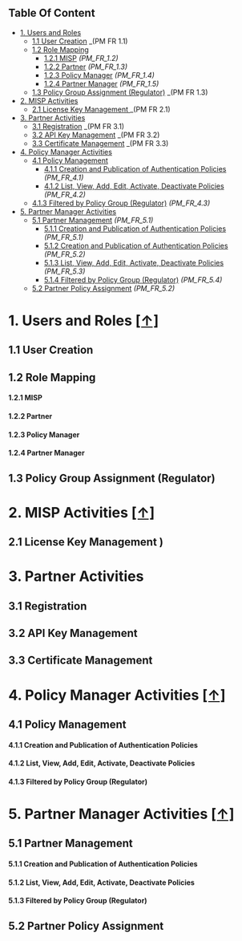 ## Table Of Content
- [1. Users and Roles](#1-user-and-roles-)
  * [1.1 User Creation](#11-user-creation) _(PM FR 1.1)
  * [1.2 Role Mapping](#12-role-mapping)
    * [1.2.1 MISP](#121-misp) _(PM_FR_1.2)_
    * [1.2.2 Partner](#122-partner) _(PM_FR_1.3)_
    * [1.2.3 Policy Manager](#123-policy-manager) _(PM_FR_1.4)_
    * [1.2.4 Partner Manager](#124-partner-manager) _(PM_FR_1.5)_
  * [1.3 Policy Group Assignment (Regulator)](#13-policy-group-assignment-regulator) _(PM FR 1.3)
- [2. MISP Activities](#2-misp-activities-)
  * [2.1 License Key Management ](#21-license-key-management-) _(PM FR 2.1)
- [3. Partner Activities](#3-partner-activities-)
  * [3.1 Registration](#31-registration) _(PM FR 3.1)
  * [3.2 API Key Management](#32-api-key-management) _(PM FR 3.2)
  * [3.3 Certificate Management](#33-certificate-management) _(PM FR 3.3)
- [4. Policy Manager Activities](#4-policy-manager-activities-)
  * [4.1 Policy Management](#41-policy-management)
    * [4.1.1 Creation and Publication of Authentication Policies](#411-creation-and-publication-of-authentication-policies) _(PM_FR_4.1)_
    * [4.1.2 List, View, Add, Edit, Activate, Deactivate Policies](#412-list-view-add-edit-activate-deactivate-policies) _(PM_FR_4.2)_
   * [4.1.3 Filtered by Policy Group (Regulator)](#413-filtered-by-policy-group-regulator) _(PM_FR_4.3)_
- [5. Partner Manager Activities](#5-partner-manager-activities-)
  * [5.1 Partner Management](#51-partner-management-) _(PM_FR_5.1)_
    * [5.1.1 Creation and Publication of Authentication Policies](#511-creation-and-publication-of-authentication-policies ) _(PM_FR_5.1)_
    * [5.1.2 Creation and Publication of Authentication Policies](#512-creation-and-publication-of-authentication-policies ) _(PM_FR_5.2)_
    * [5.1.3 List, View, Add, Edit, Activate, Deactivate Policies](#413-list-view-add-edit-activate-deactivate-policies) _(PM_FR_5.3)_
    * [5.1.4 Filtered by Policy Group (Regulator)](#514-filtered-by-policy-group-regulator) _(PM_FR_5.4)_
  * [5.2 Partner Policy Assignment](#52-partner-policy-assignment-) _(PM_FR_5.2)_
 
# 1. Users and Roles [**[↑]**](#table-of-content)	 
## 1.1 User Creation 
## 1.2 Role Mapping 
#### 1.2.1 MISP
#### 1.2.2 Partner
#### 1.2.3 Policy Manager
#### 1.2.4 Partner Manager
## 1.3 Policy Group Assignment (Regulator) 
# 2. MISP Activities [**[↑]**](#table-of-content)	 
## 2.1 License Key Management )
# 3. Partner Activities 
## 3.1 Registration  
## 3.2 API Key Management  
## 3.3 Certificate Management 
# 4. Policy Manager Activities [**[↑]**](#table-of-content)
## 4.1 Policy Management
#### 4.1.1 Creation and Publication of Authentication Policies 
#### 4.1.2 List, View, Add, Edit, Activate, Deactivate Policies 
#### 4.1.3 Filtered by Policy Group (Regulator)
# 5. Partner Manager Activities [**[↑]**](#table-of-content)	 
## 5.1 Partner Management 
#### 5.1.1 Creation and Publication of Authentication Policies  
#### 5.1.2 List, View, Add, Edit, Activate, Deactivate Policies
#### 5.1.3 Filtered by Policy Group (Regulator)
## 5.2 Partner Policy Assignment 